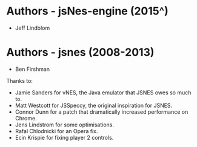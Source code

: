 Authors - jsNes-engine (2015^)
=======

 * Jeff Lindblom

Authors - jsnes (2008-2013)
=======

 * Ben Firshman

Thanks to:

 * Jamie Sanders for vNES, the Java emulator that JSNES owes so much to.
 * Matt Westcott for JSSpeccy, the original inspiration for JSNES.
 * Connor Dunn for a patch that dramatically increased performance on Chrome.
 * Jens Lindstrom for some optimisations.
 * Rafal Chlodnicki for an Opera fix.
 * Ecin Krispie for fixing player 2 controls.
